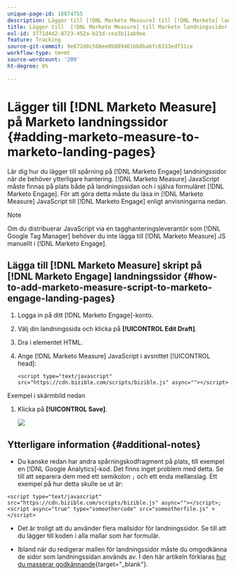 ```yaml
---
unique-page-id: 18874755
description: Lägger till [!DNL Marketo Measure] till [!DNL Marketo] landningssidor - [!DNL Marketo Measure]
title: Lägger till  [!DNL Marketo Measure] till Marketo landningssidor
exl-id: 3771d4d2-8723-452a-b23d-cea3b11ab9ee
feature: Tracking
source-git-commit: 9e672d0c568ee0b889461bb8ba6fc6333edf31ce
workflow-type: tm+mt
source-wordcount: '209'
ht-degree: 0%

---
```


# Lägger till [!DNL Marketo Measure] på Marketo landningssidor {#adding-marketo-measure-to-marketo-landing-pages}

Lär dig hur du lägger till spårning på [!DNL Marketo Engage] landningssidor när de behöver ytterligare hantering. [!DNL Marketo Measure] JavaScript måste finnas på plats både på landningssidan och i själva formuläret [!DNL Marketo Engage]. För att göra detta måste du läsa in [!DNL Marketo Measure] JavaScript till [!DNL Marketo Engage] enligt anvisningarna nedan.

>[!NOTE]
>
>Om du distribuerar JavaScript via en tagghanteringsleverantör som [!DNL Google Tag Manager] behöver du inte lägga till [!DNL Marketo Measure] JS manuellt i [!DNL Marketo Engage].

## Lägga till [!DNL Marketo Measure] skript på [!DNL Marketo Engage] landningssidor {#how-to-add-marketo-measure-script-to-marketo-engage-landing-pages}

1. Logga in på ditt [!DNL Marketo Engage]-konto.
1. Välj din landningssida och klicka på **[!UICONTROL Edit Draft]**.
1. Dra i elementet HTML.
1. Ange [!DNL Marketo Measure] JavaScript i avsnittet [!UICONTROL head]:

   `<script type="text/javascript" src="https://cdn.bizible.com/scripts/bizible.js" async=""></script>`

Exempel i skärmbild nedan

1. Klicka på **[!UICONTROL Save]**.

   ![](assets/adding-bizible-to-marketo-landing-pages-1.png)

## Ytterligare information {#additional-notes}

* Du kanske redan har andra spårningskodfragment på plats, till exempel en [!DNL Google Analytics]-kod. Det finns inget problem med detta. Se till att separera dem med ett semikolon `;` och ett enda mellanslag. Ett exempel på hur detta skulle se ut är:

`<script type="text/javascript" src="https://cdn.bizible.com/scripts/bizible.js" async=""></script>; <script async="true" type="someothercode" src="someotherfile.js" ></script>`

* Det är troligt att du använder flera mallsidor för landningssidor. Se till att du lägger till koden i alla mallar som har formulär.

* Ibland när du redigerar mallen för landningssidor måste du omgodkänna de sidor som landningssidan används av. I den här artikeln förklaras [hur du masserar godkännande](https://experienceleague.adobe.com/docs/marketo/using/product-docs/demand-generation/landing-pages/landing-page-actions/approve-multiple-landing-pages-at-once.html?lang=sv-SE){target="_blank"}.
